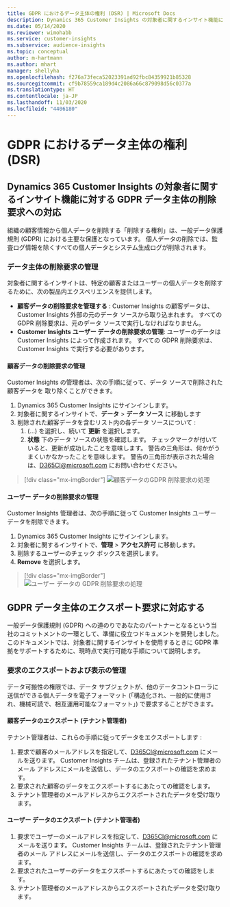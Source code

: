 ```yaml
---
title: GDPR におけるデータ主体の権利 (DSR) | Microsoft Docs
description: Dynamics 365 Customer Insights の対象者に関するインサイト機能についてデータ主体の要求に対応します。
ms.date: 05/14/2020
ms.reviewer: wimohabb
ms.service: customer-insights
ms.subservice: audience-insights
ms.topic: conceptual
author: m-hartmann
ms.author: mhart
manager: shellyha
ms.openlocfilehash: f276a73feca52023391ad92fbc84359921b85328
ms.sourcegitcommit: cf9b78559ca189d4c2086a66c879098d56c0377a
ms.translationtype: HT
ms.contentlocale: ja-JP
ms.lasthandoff: 11/03/2020
ms.locfileid: "4406180"
---
```

# <a name="data-subject-rights-dsr-requests-under-gdpr"></a>GDPR におけるデータ主体の権利 (DSR)

## <a name="responding-to-gdpr-data-subject-delete-requests-for-dynamics-365-customer-insights-audience-insights-capability"></a>Dynamics 365 Customer Insights の対象者に関するインサイト機能に対する GDPR データ主体の削除要求への対応

組織の顧客情報から個人データを削除する「削除する権利」は、一般データ保護規則 (GDPR) における主要な保護となっています。 個人データの削除では、監査ログ情報を除くすべての個人データとシステム生成ログが削除されます。

### <a name="manage-data-subject-delete-requests"></a>データ主体の削除要求の管理

対象者に関するインサイトは、特定の顧客またはユーザーの個人データを削除するために、次の製品内エクスペリエンスを提供します。

- **顧客データの削除要求を管理する** : Customer Insights の顧客データは、Customer Insights 外部の元のデータ ソースから取り込まれます。 すべての GDPR 削除要求は、元のデータ ソースで実行しなければなりません。
- **Customer Insights ユーザー データの削除要求の管理**: ユーザーのデータは Customer Insights によって作成されます。 すべての GDPR 削除要求は、Customer Insights で実行する必要があります。

#### <a name="manage-delete-requests-for-customer-data"></a>顧客データの削除要求の管理

Customer Insights の管理者は、次の手順に従って、データ ソースで削除された顧客データを 取り除くことができます。

1. Dynamics 365 Customer Insights にサインインします。
2. 対象者に関するインサイトで、**データ** > **データ ソース** に移動します
3. 削除された顧客データを含むリスト内の各データ ソースについて :
   1. (...) を選択し、続いて **更新** を選択します。
   2. **状態** 下のデータ ソースの状態を確認します。 チェックマークが付いていると、更新が成功したことを意味します。 警告の三角形は、何かがうまくいかなかったことを意味します。 警告の三角形が表示された場合は、D365CI@microsoft.com にお問い合わせください。

> [!div class="mx-imgBorder"]
> ![顧客データのGDPR 削除要求の処理](media/gdpr-data-sources.png "顧客データの GDPR 削除要求の処理")

#### <a name="manage-delete-requests-for-user-data"></a>ユーザー データの削除要求の管理

Customer Insights 管理者は、次の手順に従って Customer Insights ユーザー データを削除できます。

1. Dynamics 365 Customer Insights にサインインします。
2. 対象者に関するインサイトで、**管理** > **アクセス許可** に移動します。
3. 削除するユーザーのチェック ボックスを選択します。
4. **Remove** を選択します。

> [!div class="mx-imgBorder"]
> ![ユーザー データの GDPR 削除要求の処理](media/gdpr-permissions.png "ユーザー データの GDPR 削除要求の処理")

## <a name="responding-to-gdpr-data-subject-export-requests"></a>GDPR データ主体のエクスポート要求に対応する

一般データ保護規則 (GDPR) への道のりであなたのパートナーとなるという当社のコミットメントの一環として、準備に役立つドキュメントを開発しました。 このドキュメントでは、対象者に関するインサイトを使用するときに GDPR 準拠をサポートするために、現時点で実行可能な手順について説明します。

### <a name="manage-export-and-view-requests"></a>要求のエクスポートおよび表示の管理

データ可搬性の権限では、データ サブジェクトが、他のデータコントローラに送信ができる個人データを電子フォーマット (「構造化され、一般的に使用され、機械可読で、相互運用可能なフォーマット」) で要求することができます。

#### <a name="export-customer-data-tenant-admin"></a>顧客データのエクスポート (テナント管理者)

テナント管理者は、これらの手順に従ってデータをエクスポートします :

1. 要求で顧客のメールアドレスを指定して、D365CI@microsoft.com にメールを送ります。 Customer Insights チームは、登録されたテナント管理者のメール アドレスにメールを送信し、データのエクスポートの確認を求めます。
2. 要求された顧客のデータをエクスポートするにあたっての確認をします。
3. テナント管理者のメールアドレスからエクスポートされたデータを受け取ります。

#### <a name="export-user-data-tenant-admin"></a>ユーザー データのエクスポート (テナント管理者)

1. 要求でユーザーのメールアドレスを指定して、D365CI@microsoft.com にメールを送ります。 Customer Insights チームは、登録されたテナント管理者のメール アドレスにメールを送信し、データのエクスポートの確認を求めます。
2. 要求されたユーザーのデータをエクスポートするにあたっての確認をします。
3. テナント管理者のメールアドレスからエクスポートされたデータを受け取ります。
